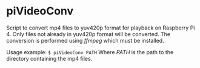 # piVideoConv
Script to convert mp4 files to yuv420p format for playback on Raspberry Pi 4. Only files not already in yuv420p format will be converted. The conversion is performed using *ffmpeg* which must be installed.

Usage example:
`$ piVideoConv PATH`
Where *PATH* is the path to the directory containing the mp4 files.

